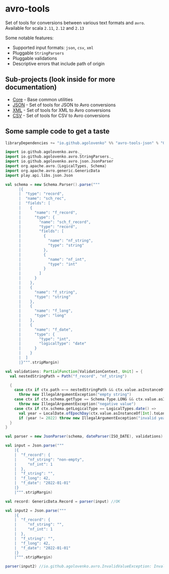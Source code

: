 # avro-tools

Set of tools for conversions between various text formats and `avro`. Available for scala `2.11`, `2.12`
and `2.13`

Some notable features:

* Supported input formats: `json`, `csv`, `xml`
* Pluggable `StringParsers`
* Pluggable validations
* Descriptive errors that include path of origin

## Sub-projects (look inside for more documentation)

* [Core](core/README.md) - Base common utilities
* [JSON](json/README.md) - Set of tools for JSON to Avro conversions
* [XML](xml/README.md)   - Set of tools for XML to Avro conversions
* [CSV](csv/README.md)   - Set of tools for CSV to Avro conversions

## Some sample code to get a taste

```sbt
libraryDependencies += "io.github.agolovenko" %% "avro-tools-json" % "0.5.1"
```

```scala
import io.github.agolovenko.avro._
import io.github.agolovenko.avro.StringParsers._
import io.github.agolovenko.avro.json.JsonParser
import org.apache.avro.{LogicalTypes, Schema}
import org.apache.avro.generic.GenericData
import play.api.libs.json.Json

val schema = new Schema.Parser().parse("""
      |{
      |  "type": "record",
      |  "name": "sch_rec",
      |  "fields": [
      |    {
      |      "name": "f_record",
      |      "type": {
      |        "name": "sch_f_record",
      |        "type": "record",
      |        "fields": [
      |          {
      |            "name": "nf_string",
      |            "type": "string"
      |          },
      |          {
      |            "name": "nf_int",
      |            "type": "int"
      |          }
      |        ]
      |      }
      |    },
      |    {
      |      "name": "f_string",
      |      "type": "string"
      |    },
      |    {
      |      "name": "f_long",
      |      "type": "long"
      |    },
      |    {
      |      "name": "f_date",
      |      "type": {
      |        "type": "int",
      |        "logicalType": "date"
      |      }
      |    }
      |  ]
      |}""".stripMargin)

val validations: PartialFunction[ValidationContext, Unit] = {
  val nestedStringPath = Path("f_record", "nf_string")

  {
    case ctx if ctx.path =~= nestedStringPath && ctx.value.asInstanceOf[String].isEmpty =>
      throw new IllegalArgumentException("empty string")
    case ctx if ctx.schema.getType == Schema.Type.LONG && ctx.value.asInstanceOf[Long] < 0L =>
      throw new IllegalArgumentException("negative value")
    case ctx if ctx.schema.getLogicalType == LogicalTypes.date() =>
      val year = LocalDate.ofEpochDay(ctx.value.asInstanceOf[Int].toLong).getYear
      if (year != 2022) throw new IllegalArgumentException("invalid year")
  }
}

val parser = new JsonParser(schema, dateParser(ISO_DATE), validations)

val input = Json.parse("""
    |{ 
    |  "f_record": {
    |     "nf_string": "non-empty",
    |     "nf_int": 1
    |  },
    |  "f_string": "",
    |  "f_long": 42,
    |  "f_date": "2022-01-01"
    |}
    |""".stripMargin)

val record: GenericData.Record = parser(input) //OK

val input2 = Json.parse("""
    |{ 
    |  "f_record": {
    |     "nf_string": "",
    |     "nf_int": 1
    |  },
    |  "f_string": "",
    |  "f_long": 42,
    |  "f_date": "2022-01-01"
    |}
    |""".stripMargin)

parser(input2) //io.github.agolovenko.avro.InvalidValueException: Invalid value '': empty string @ /f_record/nf_string
```
